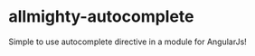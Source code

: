 allmighty-autocomplete
======================

Simple to use autocomplete directive in a module for AngularJs!
